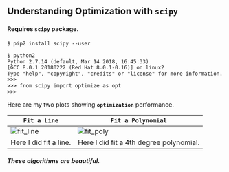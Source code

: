 ## Understanding Optimization with `scipy`

#### Requires `scipy` package.

```
$ pip2 install scipy --user

$ python2
Python 2.7.14 (default, Mar 14 2018, 16:45:33) 
[GCC 8.0.1 20180222 (Red Hat 8.0.1-0.16)] on linux2
Type "help", "copyright", "credits" or "license" for more information.
>>>
>>> from scipy import optimize as opt
>>>
```

Here are my two plots showing __`optimization`__ performance.

__`Fit a Line`__ | __`Fit a Polynomial`__
| --- | --- |
![fit_line](https://user-images.githubusercontent.com/26320981/39816629-6ac16e78-53b9-11e8-8256-b3121698a2ed.png) | ![fit_poly](https://user-images.githubusercontent.com/26320981/39816691-91fe40e2-53b9-11e8-83c4-52604e5ec79b.png) |
Here I did fit a line. | Here I did fit a 4th degree polynomial. |

##### These algorithms are beautiful.
